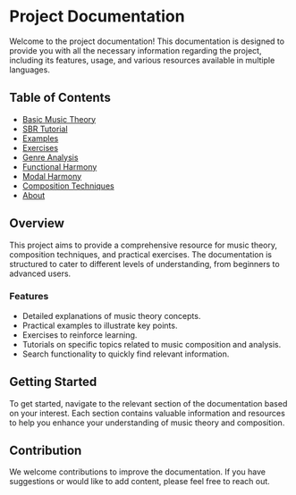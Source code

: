 # Project Documentation

Welcome to the project documentation! This documentation is designed to provide you with all the necessary information regarding the project, including its features, usage, and various resources available in multiple languages.

## Table of Contents

- [Basic Music Theory](basic-music-theory.md)
- [SBR Tutorial](sbr-tutorial.md)
- [Examples](examples.md)
- [Exercises](exercises.md)
- [Genre Analysis](genre-analysis.md)
- [Functional Harmony](functional-harmony.md)
- [Modal Harmony](modal-harmony.md)
- [Composition Techniques](composition-techniques.md)
- [About](about.md)

## Overview

This project aims to provide a comprehensive resource for music theory, composition techniques, and practical exercises. The documentation is structured to cater to different levels of understanding, from beginners to advanced users.

### Features

- Detailed explanations of music theory concepts.
- Practical examples to illustrate key points.
- Exercises to reinforce learning.
- Tutorials on specific topics related to music composition and analysis.
- Search functionality to quickly find relevant information.

## Getting Started

To get started, navigate to the relevant section of the documentation based on your interest. Each section contains valuable information and resources to help you enhance your understanding of music theory and composition.

## Contribution

We welcome contributions to improve the documentation. If you have suggestions or would like to add content, please feel free to reach out.
